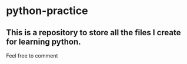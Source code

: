 # python-practice
## This is a repository to store all the files I create for learning python.
Feel free to comment
